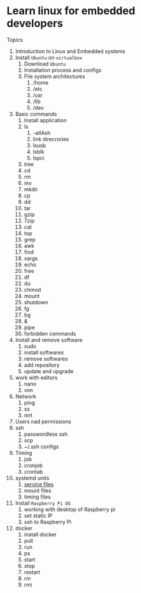 # Learn linux for embedded developers

Topics

1. Introduction to Linux and Embedded systems
2. Install `Ubuntu` on `virtualbox`
   1. Download `Ubuntu`
   2. Installation process and configs
   3. File system architectures
      1. /home
      2. /etc
      3. /usr
      4. /lib
      5. /dev
3. Basic commands
   1. Install application
   2. ls
      1. -atlAsh
      2. link direcrories
      3. lsusb
      4. lsblk
      5. lspci
   3. tree
   4. cd
   5. rm
   6. mv
   7. mkdir
   8. cp
   9. dd
   10. tar
   11. gzip
   12. 7zip
   13. cat
   14. top
   15. grep
   16. awk
   17. find
   18. xargs
   19. echo
   20. free
   21. df
   22. du
   23. chmod
   24. mount
   25. shutdown
   26. fg
   27. bg
   28. &
   29. pipe
   30. forbidden commands
4. Install and remove software
   1. sudo
   2. install softwares
   3. remove softwares
   4. add repository
   5. update and upgrade
5. work with editors
   1. nano
   2. vim
6. Network
   1. ping
   2. ss
   3. mrt
7. Users nad permissions
8. ssh
   1. passwordless ssh
   2. scp
   3. ~/.ssh configs
9. Timing
   1. job
   2. cronjob
   3. crontab
10. systemd units
    1. [service files](/Docs/systemd/service.md)
    2. mount files
    3. timing files
11. Install `Raspberry Pi OS`
    1. working with desktop of Raspberry pi
    2. set static IP
    3. ssh to Raspberry Pi
12. docker
    1. install docker
    2. pull
    3. run
    4. ps
    5. start
    6. stop
    7. restart
    8. rm
    9. rmi
